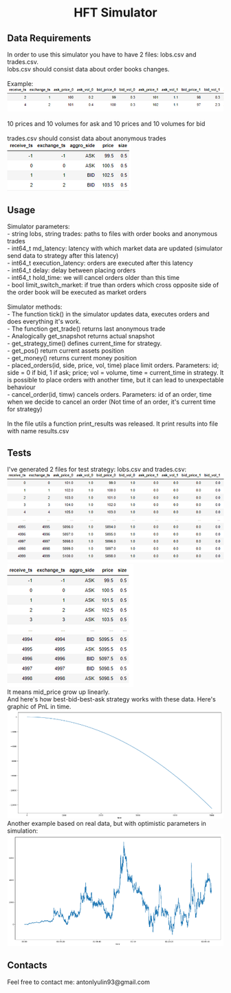 <h1 align="center">HFT Simulator</a>
<h2 align="left">Data Requirements</h2>
In order to use this simulator you have to have 2 files: lobs.csv and trades.csv. <br>
lobs.csv should consist data about order books changes. <br>
<br>
Example: <br>
<img src="https://github.com/walkrunman/CPP_Simulator_HFT/blob/main/images/order_book_example.png?raw=true" alt="lobs.csv">
<br>
<br>
10 prices and 10 volumes for ask and 10 prices and 10 volumes for bid <br>
<br>
trades.csv should consist data about anonymous trades 
<br>
<img src="https://github.com/walkrunman/CPP_Simulator_HFT/raw/main/images/trades_example.png?raw=true" alt="trades.csv">
<br>
<h2 align="left">Usage</h2>
Simulator parameters: <br>
- string lobs, string trades:   paths to files with order books and anonymous trades <br>
- int64_t md_latency:           latency with which market data are updated (simulator send data to strategy after this latency) <br>
- int64_t execution_latency:    orders are executed after this latency <br>
- int64_t delay:                delay between placing orders<br>
- int64_t hold_time:            we will cancel orders older than this time<br>
- bool limit_switch_market:     if true than orders which cross opposite side of the order book will be executed as market orders<br>
<br>
Simulator methods:
<br>
- The function tick() in the simulator updates data, executes orders and does everything it's work.<br>
- The function get_trade() returns last anonymous trade<br>
- Analogically get_snapshot returns actual snapshot<br>
- get_strategy_time() defines current_time for strategy.<br>
- get_pos() return current assets position <br>
- get_money() returns current money position <br>
- placed_orders(id, side, price, vol, time) place limit orders. Parameters: id; side = 0 if bid, 1 if ask; price; vol = volume, time = current_time in strategy. It is possible to place orders with another time, but it can lead to unexpectable behaviour <br>
- cancel_order(id, timw) cancels orders. Parameters: id of an order, time when we decide to cancel an order (Not time of an order, it's current time for strategy) <br>
<br>
In the file utils a function print_results was released. It print results into file with name results.csv <br>

<h2 align="left">Tests</h2>
I've generated 2 files for test strategy: lobs.csv and trades.csv: <br>
<img src="https://github.com/walkrunman/CPP_Simulator_HFT/blob/main/images/test_lobs.png?raw=true" alt="test_lobs.csv">
<br>
<img src="https://github.com/walkrunman/CPP_Simulator_HFT/blob/main/images/test_trades.png?raw=true" alt="test_trades.csv">
<br>
It means mid_price grow up linearly. <br>
And here's how best-bid-best-ask strategy works with these data. Here's graphic of PnL in time. <br>
<img src="https://github.com/walkrunman/CPP_Simulator_HFT/blob/main/images/bbo_test.png" alt="bbo_test.csv">
<br>
Another example based on real data, but with optimistic parameters in simulation: <br>
<img src="https://github.com/walkrunman/CPP_Simulator_HFT/blob/main/images/bbo.png" alt="bbo.csv">

<h2 align="left">Contacts</h2>
Feel free to contact me: antonlyulin93@gmail.com
